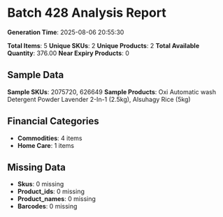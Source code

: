 # Batch 428 Analysis Report

**Generation Time**: 2025-08-06 20:55:30

**Total Items**: 5
**Unique SKUs**: 2
**Unique Products**: 2
**Total Available Quantity**: 376.00
**Near Expiry Products**: 0

## Sample Data
**Sample SKUs**: 2075720, 626649
**Sample Products**: Oxi Automatic wash Detergent Powder Lavender 2-In-1 (2.5kg), Alsuhagy Rice (5kg)

## Financial Categories
- **Commodities**: 4 items
- **Home Care**: 1 items

## Missing Data
- **Skus**: 0 missing
- **Product_ids**: 0 missing
- **Product_names**: 0 missing
- **Barcodes**: 0 missing
